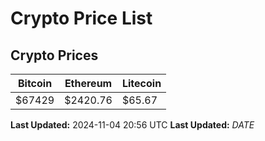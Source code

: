 # Crypto Price List

## Crypto Prices
| Bitcoin | Ethereum | Litecoin |
| ------- | -------- | -------- |
| $67429 | $2420.76 | $65.67 |
**Last Updated:** 2024-11-04 20:56 UTC
**Last Updated:** $DATE$
